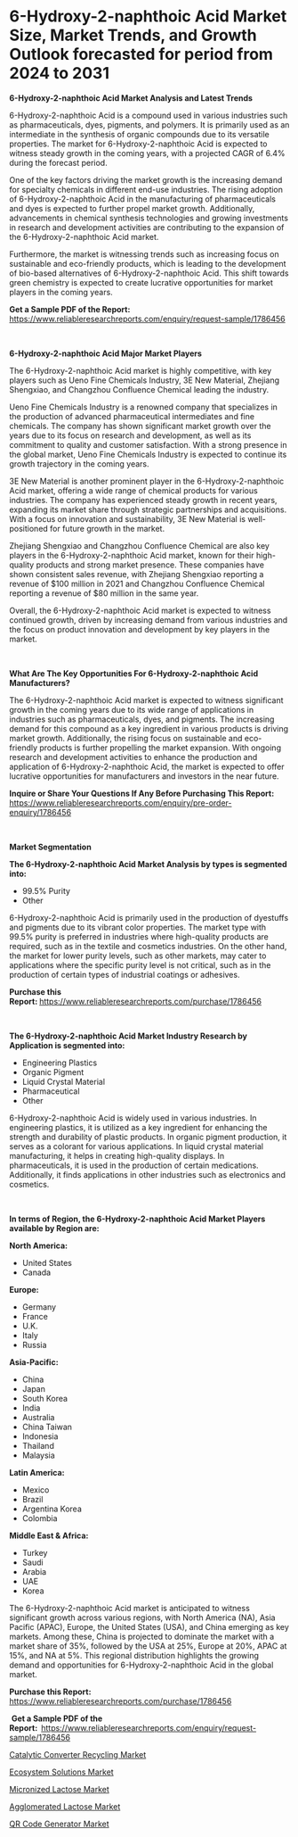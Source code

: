 <p><h1>6-Hydroxy-2-naphthoic Acid Market Size, Market Trends, and Growth Outlook forecasted for period from 2024 to 2031</h1></p><p><strong>6-Hydroxy-2-naphthoic Acid Market Analysis and Latest Trends</strong></p>
<p><p>6-Hydroxy-2-naphthoic Acid is a compound used in various industries such as pharmaceuticals, dyes, pigments, and polymers. It is primarily used as an intermediate in the synthesis of organic compounds due to its versatile properties. The market for 6-Hydroxy-2-naphthoic Acid is expected to witness steady growth in the coming years, with a projected CAGR of 6.4% during the forecast period.</p><p>One of the key factors driving the market growth is the increasing demand for specialty chemicals in different end-use industries. The rising adoption of 6-Hydroxy-2-naphthoic Acid in the manufacturing of pharmaceuticals and dyes is expected to further propel market growth. Additionally, advancements in chemical synthesis technologies and growing investments in research and development activities are contributing to the expansion of the 6-Hydroxy-2-naphthoic Acid market.</p><p>Furthermore, the market is witnessing trends such as increasing focus on sustainable and eco-friendly products, which is leading to the development of bio-based alternatives of 6-Hydroxy-2-naphthoic Acid. This shift towards green chemistry is expected to create lucrative opportunities for market players in the coming years.</p></p>
<p><strong>Get a Sample PDF of the Report:&nbsp;</strong> <a href="https://www.reliableresearchreports.com/enquiry/request-sample/1786456">https://www.reliableresearchreports.com/enquiry/request-sample/1786456</a></p>
<p>&nbsp;</p>
<p><strong>6-Hydroxy-2-naphthoic Acid Major Market Players</strong></p>
<p><p>The 6-Hydroxy-2-naphthoic Acid market is highly competitive, with key players such as Ueno Fine Chemicals Industry, 3E New Material, Zhejiang Shengxiao, and Changzhou Confluence Chemical leading the industry. </p><p>Ueno Fine Chemicals Industry is a renowned company that specializes in the production of advanced pharmaceutical intermediates and fine chemicals. The company has shown significant market growth over the years due to its focus on research and development, as well as its commitment to quality and customer satisfaction. With a strong presence in the global market, Ueno Fine Chemicals Industry is expected to continue its growth trajectory in the coming years.</p><p>3E New Material is another prominent player in the 6-Hydroxy-2-naphthoic Acid market, offering a wide range of chemical products for various industries. The company has experienced steady growth in recent years, expanding its market share through strategic partnerships and acquisitions. With a focus on innovation and sustainability, 3E New Material is well-positioned for future growth in the market.</p><p>Zhejiang Shengxiao and Changzhou Confluence Chemical are also key players in the 6-Hydroxy-2-naphthoic Acid market, known for their high-quality products and strong market presence. These companies have shown consistent sales revenue, with Zhejiang Shengxiao reporting a revenue of $100 million in 2021 and Changzhou Confluence Chemical reporting a revenue of $80 million in the same year. </p><p>Overall, the 6-Hydroxy-2-naphthoic Acid market is expected to witness continued growth, driven by increasing demand from various industries and the focus on product innovation and development by key players in the market.</p></p>
<p>&nbsp;</p>
<p><strong>What Are The Key Opportunities For 6-Hydroxy-2-naphthoic Acid Manufacturers?</strong></p>
<p><p>The 6-Hydroxy-2-naphthoic Acid market is expected to witness significant growth in the coming years due to its wide range of applications in industries such as pharmaceuticals, dyes, and pigments. The increasing demand for this compound as a key ingredient in various products is driving market growth. Additionally, the rising focus on sustainable and eco-friendly products is further propelling the market expansion. With ongoing research and development activities to enhance the production and application of 6-Hydroxy-2-naphthoic Acid, the market is expected to offer lucrative opportunities for manufacturers and investors in the near future.</p></p>
<p><strong>Inquire or Share Your Questions If Any Before Purchasing This Report:</strong> <a href="https://www.reliableresearchreports.com/enquiry/pre-order-enquiry/1786456">https://www.reliableresearchreports.com/enquiry/pre-order-enquiry/1786456</a></p>
<p>&nbsp;</p>
<p><strong>Market Segmentation</strong></p>
<p><strong>The 6-Hydroxy-2-naphthoic Acid Market Analysis by types is segmented into:</strong></p>
<p><ul><li>99.5% Purity</li><li>Other</li></ul></p>
<p><p>6-Hydroxy-2-naphthoic Acid is primarily used in the production of dyestuffs and pigments due to its vibrant color properties. The market type with 99.5% purity is preferred in industries where high-quality products are required, such as in the textile and cosmetics industries. On the other hand, the market for lower purity levels, such as other markets, may cater to applications where the specific purity level is not critical, such as in the production of certain types of industrial coatings or adhesives.</p></p>
<p><strong>Purchase this Report:&nbsp;</strong><a href="https://www.reliableresearchreports.com/purchase/1786456">https://www.reliableresearchreports.com/purchase/1786456</a></p>
<p>&nbsp;</p>
<p><strong>The 6-Hydroxy-2-naphthoic Acid Market Industry Research by Application is segmented into:</strong></p>
<p><ul><li>Engineering Plastics</li><li>Organic Pigment</li><li>Liquid Crystal Material</li><li>Pharmaceutical</li><li>Other</li></ul></p>
<p><p>6-Hydroxy-2-naphthoic Acid is widely used in various industries. In engineering plastics, it is utilized as a key ingredient for enhancing the strength and durability of plastic products. In organic pigment production, it serves as a colorant for various applications. In liquid crystal material manufacturing, it helps in creating high-quality displays. In pharmaceuticals, it is used in the production of certain medications. Additionally, it finds applications in other industries such as electronics and cosmetics.</p></p>
<p>&nbsp;</p>
<p><strong>In terms of Region, the 6-Hydroxy-2-naphthoic Acid Market Players available by Region are:</strong></p>
<p>
    <p> <strong> North America: </strong>
        <ul>
            <li>United States</li>
            <li>Canada</li>
        </ul>
        </p> 
    <p> <strong> Europe: </strong>
        <ul>
            <li>Germany</li>
            <li>France</li>
            <li>U.K.</li>
            <li>Italy</li>
            <li>Russia</li>
        </ul>
        </p> 
    <p> <strong> Asia-Pacific: </strong>
        <ul>
            <li>China</li>
            <li>Japan</li>
            <li>South Korea</li>
            <li>India</li>
            <li>Australia</li>
            <li>China Taiwan</li>
            <li>Indonesia</li>
            <li>Thailand</li>
            <li>Malaysia</li>
        </ul>
        </p> 
    <p> <strong> Latin America: </strong>
        <ul>
            <li>Mexico</li>
            <li>Brazil</li>
            <li>Argentina Korea</li>
            <li>Colombia</li>
        </ul>
        </p> 
    <p> <strong> Middle East & Africa: </strong>
        <ul>
            <li>Turkey</li>
            <li>Saudi</li>
            <li>Arabia</li>
            <li>UAE</li>
            <li>Korea</li>
        </ul>
    </p>
    </p>
<p><p>The 6-Hydroxy-2-naphthoic Acid market is anticipated to witness significant growth across various regions, with North America (NA), Asia Pacific (APAC), Europe, the United States (USA), and China emerging as key markets. Among these, China is projected to dominate the market with a market share of 35%, followed by the USA at 25%, Europe at 20%, APAC at 15%, and NA at 5%. This regional distribution highlights the growing demand and opportunities for 6-Hydroxy-2-naphthoic Acid in the global market.</p></p>
<p><strong>Purchase this Report: </strong><a href="https://www.reliableresearchreports.com/purchase/1786456">https://www.reliableresearchreports.com/purchase/1786456</a></p>
<p>&nbsp;<strong>Get a Sample PDF of the Report:&nbsp;&nbsp;</strong><a href="https://www.reliableresearchreports.com/enquiry/request-sample/1786456">https://www.reliableresearchreports.com/enquiry/request-sample/1786456</a></p>
<p><strong></strong></p>
<p><p><a href="https://medium.com/@wadefahey/catalytic-converter-recycling-market-share-evolution-and-market-growth-trends-2024-2031-64631419bae0">Catalytic Converter Recycling Market</a></p><p><a href="https://medium.com/@wadefahey/ecosystem-solutions-market-the-key-to-successful-business-strategy-forecast-till-2031-84583701f579">Ecosystem Solutions Market</a></p><p><a href="https://github.com/suaretopek9/Market-Research-Report-List-1/blob/main/micronized-lactose-market.md">Micronized Lactose Market</a></p><p><a href="https://github.com/mharielmesa/Market-Research-Report-List-2/blob/main/agglomerated-lactose-market.md">Agglomerated Lactose Market</a></p><p><a href="https://medium.com/@wadefahey/qr-code-generator-market-insights-into-market-cagr-market-trends-and-growth-strategies-1e32e087760a">QR Code Generator Market</a></p></p>